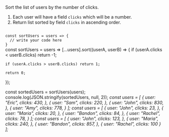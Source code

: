 Sort the list of users by the number of clicks.

1. Each user will have a field `clicks` which will be a number.
2. Return list sorted by field `clicks` in ascending order.

<codeblock language="javascript" type="exercise" testMode="multipleInput">
<code>
const sortUsers = users => {
  // write your code here
}
</code>

<solution>
const sortUsers = users =>
  [...users].sort((userA, userB) => {
    if (userA.clicks < userB.clicks) return -1;

    if (userA.clicks > userB.clicks) return 1;
    
    return 0;
  });
</solution>

<testcases>
<caller>
const sortedUsers = sortUsers(users);
console.log(JSON.stringify(sortedUsers, null, 2));
</caller>
<testcase>
<i>
const users = [
  {
    user: "Eric",
    clicks: 430,
  },
  {
    user: "Sam",
    clicks: 220,
  },
  {
    user: "John",
    clicks: 830,
  },
  {
    user: "Amy",
    clicks: 778,
  }
];
</i>
</testcase>
<testcase>
<i>
const users = [
  {
    user: "John",
    clicks: 23,
  },
  {
    user: "Maria",
    clicks: 20,
  },
  {
    user: "Bandon",
    clicks: 84,
  },
  {
    user: "Rachel",
    clicks: 78,
  }
];
</i>
</testcase>
<testcase>
<i>
const users = [
  {
    user: "John",
    clicks: 123,
  },
  {
    user: "Maria",
    clicks: 240,
  },
  {
    user: "Bandon",
    clicks: 857,
  },
  {
    user: "Rachel",
    clicks: 100
  }
];
</i>
</testcase>
</testcases>
</codeblock>
